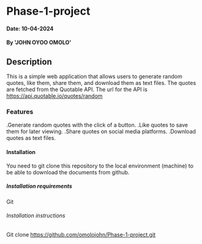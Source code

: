 # Phase-1-project

#### Date: 10-04-2024

#### By 'JOHN OYOO OMOLO'

## Description
This is a simple web application that allows users to generate random quotes, like them, share them, and download them as text files. The quotes are fetched from the Quotable API.
The url for the API is https://api.quotable.io/quotes/random

### Features
.Generate random quotes with the click of a button.
.Like quotes to save them for later viewing.
.Share quotes on social media platforms.
.Download quotes as text files.

#### Installation
You need to git clone this repository to the local environment (machine) to be able to download the documents from github.

##### Installation requirements
Git

###### Installation instructions
Git clone https://github.com/omolojohn/Phase-1-project.git





